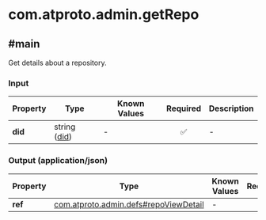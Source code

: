 # com.atproto.admin.getRepo

## #main

Get details about a repository.

### Input

| Property | Type | Known Values | Required | Description |
| --- | --- | --- | :---: | --- |
| **did** | string ([did](https://atproto.com/specs/did)) | - | ✅ | - |

### Output (application/json)

| Property | Type | Known Values | Required | Description |
| --- | --- | --- | :---: | --- |
| **ref** | [com.atproto.admin.defs#repoViewDetail](../../../../lexicons/com/atproto/admin/defs.md#repoviewdetail) | - | ✅ | - |
